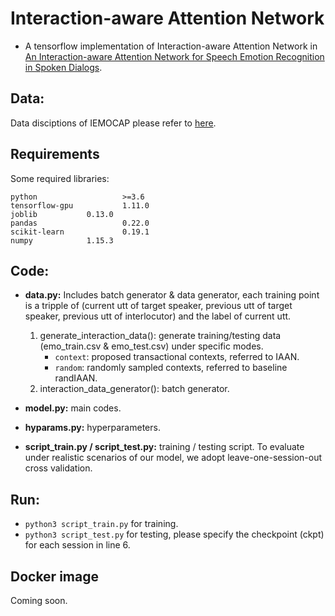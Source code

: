 # Interaction-aware Attention Network
+ A tensorflow implementation of Interaction-aware Attention Network in [An Interaction-aware Attention Network for Speech Emotion Recognition in Spoken Dialogs](https://ieeexplore.ieee.org/document/8683293/references#references).

## Data:
Data disciptions of IEMOCAP please refer to [here](https://sail.usc.edu/iemocap/).

## Requirements
Some required libraries:
```
python                   >=3.6   
tensorflow-gpu           1.11.0
joblib   		 0.13.0
pandas                   0.22.0
scikit-learn             0.19.1
numpy			 1.15.3
```
## Code:
+ **data.py:** 
Includes batch generator & data generator, each training point is a tripple of (current utt of target speaker, previous utt of target speaker, previous utt of interlocutor) and the label of current utt.
    1. generate_interaction_data(): generate training/testing data (emo_train.csv & emo_test.csv) under specific modes.
        - `context`: proposed transactional contexts, referred to IAAN.
        - `random`: randomly sampled contexts, referred to baseline randIAAN.
    2. interaction_data_generator(): batch generator.

+ **model.py:** 
main codes.

+ **hyparams.py:** hyperparameters.

+ **script_train.py / script_test.py:** training / testing script. To evaluate under realistic scenarios of our model, we adopt leave-one-session-out cross validation.

## Run:
+ `python3 script_train.py` for training.
+ `python3 script_test.py` for testing, please specify the checkpoint (ckpt) for each session in line 6.

## Docker image
Coming soon.
